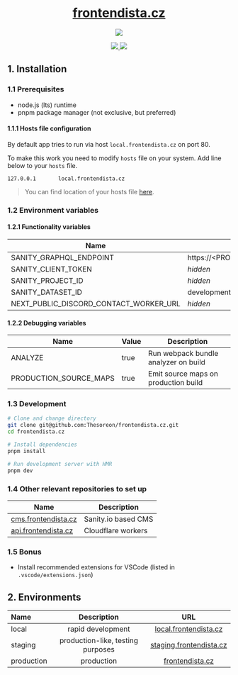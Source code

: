 <p align="center">
  <a href="https://frontendista.cz">
    <h1 align="center">frontendista.cz</h1>
  </a>
</p>

<p align="center">
  <a aria-label="Vercel logo" href="https://vercel.com">
    <img src="https://img.shields.io/badge/MADE%20BY%20Vercel-000000.svg?style=for-the-badge&logo=Vercel&labelColor=000">
  </a>
</p>
<p align="center">
  <a href="https://github.com/Thesoreon/frontendista.cz/actions/workflows/build_lint_test_staging.yml">
    <img src="https://github.com/thesoreon/frontendista.cz/actions/workflows/build_lint_test_staging.yml/badge.svg" />
  </a>
  <a href="https://github.com/Thesoreon/frontendista.cz/actions/workflows/build_lint_test_production.yml">
    <img src="https://github.com/Thesoreon/frontendista.cz/actions/workflows/build_lint_test_production.yml/badge.svg" />
  </a>
</p>

## 1. Installation

### 1.1 Prerequisites

- node.js (lts) runtime
- pnpm package manager (not exclusive, but preferred)

#### 1.1.1 Hosts file configuration

By default app tries to run via host `local.frontendista.cz` on port 80.

To make this work you need to modify `hosts` file on your system.
Add line below to your `hosts` file.

```
127.0.0.1       local.frontendista.cz
```

> You can find location of your hosts file [here](<https://en.wikipedia.org/wiki/Hosts_(file)>).

### 1.2 Environment variables

#### 1.2.1 Functionality variables

| Name                                   | Value                                                              | Required |
| -------------------------------------- | ------------------------------------------------------------------ | -------- |
| SANITY_GRAPHQL_ENDPOINT                | https://<PROJECT_ID>.api.sanity.io/v1/graphql/<DATASET_ID>/default | ✅       |
| SANITY_CLIENT_TOKEN                    | _hidden_                                                           | ✅       |
| SANITY_PROJECT_ID                      | _hidden_                                                           | ✅       |
| SANITY_DATASET_ID                      | development or production                                          | ✅       |
| NEXT_PUBLIC_DISCORD_CONTACT_WORKER_URL | _hidden_                                                           |          |

#### 1.2.2 Debugging variables

| Name                   | Value | Description                          |
| ---------------------- | ----- | ------------------------------------ |
| ANALYZE                | true  | Run webpack bundle analyzer on build |
| PRODUCTION_SOURCE_MAPS | true  | Emit source maps on production build |

### 1.3 Development

```sh
# Clone and change directory
git clone git@github.com:Thesoreon/frontendista.cz.git
cd frontendista.cz

# Install dependencies
pnpm install

# Run development server with HMR
pnpm dev
```

### 1.4 Other relevant repositories to set up

| Name                                                                    | Description         |
| ----------------------------------------------------------------------- | ------------------- |
| [cms.frontendista.cz](https://github.com/Thesoreon/cms.frontendista.cz) | Sanity.io based CMS |
| [api.frontendista.cz](https://github.com/Thesoreon/api.frontendista.cz) | Cloudflare workers  |

### 1.5 Bonus

- Install recommended extensions for VSCode (listed in `.vscode/extensions.json`)

## 2. Environments

| Name       |            Description            |                            URL                             |
| :--------- | :-------------------------------: | :--------------------------------------------------------: |
| local      |         rapid development         |   [local.frontendista.cz](http://local.frontendista.cz)    |
| staging    | production-like, testing purposes | [staging.frontendista.cz](https://staging.frontendista.cz) |
| production |            production             |         [frontendista.cz](https://frontendista.cz)         |
